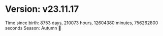 # Version: v23.11.17
Time since birth: 8753 days, 210073 hours, 12604380 minutes, 756262800 seconds
Season: Autumn 🍁
